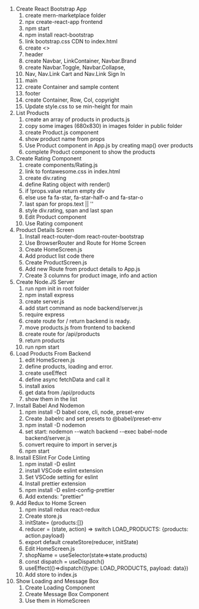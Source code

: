 1. Create React Bootstrap App
   1. create mern-marketplace folder
   2. npx create-react-app frontend
   3. npm start
   4. npm install react-bootstrap
   5. link bootstrap.css CDN to index.html
   6. create <>
   7. header
   8. create Navbar, LinkContainer, Navbar.Brand
   9. create Navbar.Toggle, Navbar.Collapse,
   10. Nav, Nav.Link Cart and Nav.Link Sign In
   11. main
   12. create Container and sample content
   13. footer
   14. create Container, Row, Col, copyright
   15. Update style.css to se min-height for main
2. List Products
   1. create an array of products in products.js
   2. copy some images (680x830) in images folder in public folder
   3. create Product.js component
   4. show product name from props
   5. Use Product component in App.js by creating map() over products
   6. complete Product component to show the products
3. Create Rating Component
   1. create components/Rating.js
   2. link to fontawesome.css in index.html
   3. create div.rating
   4. define Rating object with render()
   5. if !props.value return empty div
   6. else use fa fa-star, fa-star-half-o and fa-star-o
   7. last span for props.text || ''
   8. style div.rating, span and last span
   9. Edit Product component
   10. Use Rating component
4. Product Details Screen
   1. Install react-router-dom react-router-bootstrap
   2. Use BrowserRouter and Route for Home Screen
   3. Create HomeScreen.js
   4. Add product list code there
   5. Create ProductScreen.js
   6. Add new Route from product details to App.js
   7. Create 3 columns for product image, info and action
5. Create Node.JS Server
   1. run npm init in root folder
   2. npm install express
   3. create server.js
   4. add start command as node backend/server.js
   5. require express
   6. create route for / return backend is ready.
   7. move products.js from frontend to backend
   8. create route for /api/products
   9. return products
   10. run npm start
6. Load Products From Backend
   1. edit HomeScreen.js
   2. define products, loading and error.
   3. create useEffect
   4. define async fetchData and call it
   5. install axios
   6. get data from /api/products
   7. show them in the list
7. Install Babel And Nodemon
   1. npm install -D babel core, cli, node, preset-env
   2. Create .babelrc and set presets to @babel/preset-env
   3. npm install -D nodemon
   4. set start: nodemon --watch backend --exec babel-node backend/server.js
   5. convert require to import in server.js
   6. npm start
8. Install ESlint For Code Linting
   1. npm install -D eslint
   2. install VSCode eslint extension
   3. Set VSCode setting for eslint
   4. Install prettier extension
   5. npm install -D eslint-config-prettier
   6. Add extends: "prettier"
9. Add Redux to Home Screen
   1. npm install redux react-redux
   2. Create store.js
   3. initState= {products:[]}
   4. reducer = (state, action) => switch LOAD_PRODUCTS: {products: action.payload}
   5. export default createStore(reducer, initState)
   6. Edit HomeScreen.js
   7. shopName = useSelector(state=>state.products)
   8. const dispatch = useDispatch()
   9. useEffect(()=>dispatch({type: LOAD_PRODUCTS, payload: data})
   10. Add store to index.js
10. Show Loading and Message Box
    1. Create Loading Component
    2. Create Message Box Component
    3. Use them in HomeScreen
